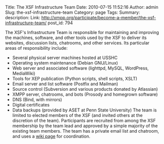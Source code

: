 Title: The XSF Infrastructure Team
Date: 2010-07-15 11:52:16
Author: admin
Slug: the-xsf-infrastructure-team
Category: page
Tags: 
Summary: description:
Link: http://xmpp.org/participate/become-a-member/the-xsf-infrastructure-team/
post_id: 794


The XSF's Infrastructure Team is responsible for maintaining and improving the machines, software, and other tools used by the XSF to deliver its websites, discussion lists, chatrooms, and other services. Its particular areas of responsibility include:

* Several physical server machines hosted at USSHC
* Operating system maintenance (Debian GNU/Linux)
* Web server and associated software (lighttpd, MySQL, WordPress, MediaWiki)
* Tools for XEP publication (Python scripts, shell scripts, XSLT)
* Email server and list software (Postfix and Mailman)
* Source control (Subversion and various products donated by Atlassian)
* XMPP server, chatrooms, and bots (Prosody and homegrown software)
* DNS (Bind, with mirrors)
* Digital certificates
* Data backups (provided by ASET at Penn State University)
The team is limited to elected members of the XSF (and invited others at the discretion of the team). Participants are recruited from among the XSF membership by the team lead and approved by a simple majority of the existing team members. The team has a private email list and chatroom, and uses a [wiki page](http://wiki.xmpp.org/web/XSF_Infrastructure) for coordination.
